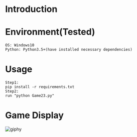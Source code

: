 # Introduction


# Environment(Tested)
```
OS: Windows10
Python: Python3.5+(have installed necessary dependencies)
```

# Usage
```
Step1:
pip install -r requirements.txt
Step2:
run "python Game23.py"
```

# Game Display
![giphy](effect/running.gif)